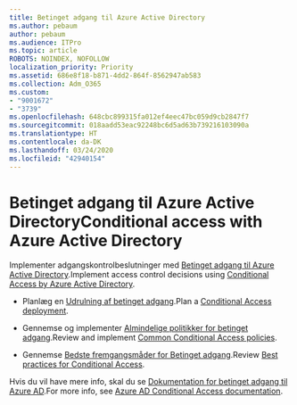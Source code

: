 ```yaml
---
title: Betinget adgang til Azure Active Directory
ms.author: pebaum
author: pebaum
ms.audience: ITPro
ms.topic: article
ROBOTS: NOINDEX, NOFOLLOW
localization_priority: Priority
ms.assetid: 686e8f18-b871-4dd2-864f-8562947ab583
ms.collection: Adm_O365
ms.custom:
- "9001672"
- "3739"
ms.openlocfilehash: 648cbc899315fa012ef4eec47bc059d9cb2847f7
ms.sourcegitcommit: 018aadd53eac92248bc6d5ad63b739216103090a
ms.translationtype: HT
ms.contentlocale: da-DK
ms.lasthandoff: 03/24/2020
ms.locfileid: "42940154"
---
```

# <a name="conditional-access-with-azure-active-directory"></a><span data-ttu-id="ca556-102">Betinget adgang til Azure Active Directory</span><span class="sxs-lookup"><span data-stu-id="ca556-102">Conditional access with Azure Active Directory</span></span>

<span data-ttu-id="ca556-103">Implementer adgangskontrolbeslutninger med [Betinget adgang til Azure Active Directory](https://docs.microsoft.com/azure/active-directory/conditional-access/overview).</span><span class="sxs-lookup"><span data-stu-id="ca556-103">Implement access control decisions using [Conditional Access by Azure Active Directory](https://docs.microsoft.com/azure/active-directory/conditional-access/overview).</span></span>

- <span data-ttu-id="ca556-104">Planlæg en [Udrulning af betinget adgang](https://docs.microsoft.com/azure/active-directory/conditional-access/plan-conditional-access).</span><span class="sxs-lookup"><span data-stu-id="ca556-104">Plan a [Conditional Access deployment](https://docs.microsoft.com/azure/active-directory/conditional-access/plan-conditional-access).</span></span> 

- <span data-ttu-id="ca556-105">Gennemse og implementer [Almindelige politikker for betinget adgang](https://docs.microsoft.com/azure/active-directory/conditional-access/concept-conditional-access-policy-common).</span><span class="sxs-lookup"><span data-stu-id="ca556-105">Review and implement [Common Conditional Access policies](https://docs.microsoft.com/azure/active-directory/conditional-access/concept-conditional-access-policy-common).</span></span>

- <span data-ttu-id="ca556-106">Gennemse [Bedste fremgangsmåder for Betinget adgang](https://docs.microsoft.com/azure/active-directory/conditional-access/best-practices).</span><span class="sxs-lookup"><span data-stu-id="ca556-106">Review [Best practices for Conditional Access](https://docs.microsoft.com/azure/active-directory/conditional-access/best-practices).</span></span>

<span data-ttu-id="ca556-107">Hvis du vil have mere info, skal du se [Dokumentation for betinget adgang til Azure AD](https://docs.microsoft.com/azure/active-directory/conditional-access/).</span><span class="sxs-lookup"><span data-stu-id="ca556-107">For more info, see [Azure AD Conditional Access documentation](https://docs.microsoft.com/azure/active-directory/conditional-access/).</span></span>
